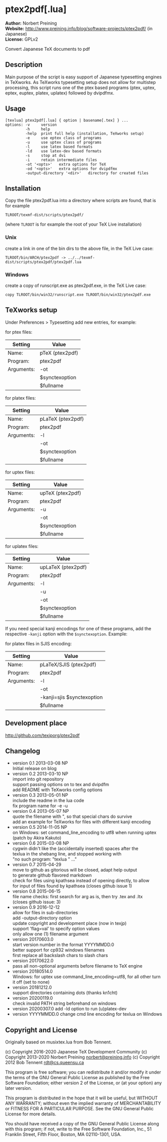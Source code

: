 # ptex2pdf[.lua] #

**Author:** Norbert Preining  
**Website:** http://www.preining.info/blog/software-projects/ptex2pdf/ (in Japanese)  
**License:** GPLv2

Convert Japanese TeX documents to pdf

## Description ##

Main purpose of the script is easy support of Japanese typesetting
engines in TeXworks. As TeXworks typesetting setup does not allow
for multistep processing, this script runs one of the ptex based
programs (ptex, uptex, eptex, euptex, platex, uplatex) followed
by dvipdfmx.

## Usage ##

`````
[texlua] ptex2pdf[.lua] { option | basename[.tex] } ...
options: -v     version
         -h     help
         -help  print full help (installation, TeXworks setup)
         -e     use eptex class of programs
         -u     use uptex class of programs
         -l     use latex based formats
         -ld    use latex-dev based formats
         -s     stop at dvi
         -i     retain intermediate files
         -ot '<opts>'   extra options for TeX
         -od '<opts>'   extra options for dvipdfmx
         -output-directory '<dir>'   directory for created files
`````

## Installation ##

Copy the file ptex2pdf.lua into a directory where scripts are found,
that is for example

  `TLROOT/texmf-dist/scripts/ptex2pdf/`

(where `TLROOT` is for example the root of your TeX Live installation)

### Unix ###

create a link in one of the bin dirs to the above file, in the
TeX Live case:

  `TLROOT/bin/ARCH/ptex2pdf -> ../../texmf-dist/scripts/ptex2pdf/ptex2pdf.lua`

### Windows ###
create a copy of runscript.exe as ptex2pdf.exe, in the TeX Live case:

  `copy TLROOT/bin/win32/runscript.exe TLROOT/bin/win32/ptex2pdf.exe`

## TeXworks setup ##

Under Preferences > Typesetting add new entries, for example:

for ptex files:

| Setting     | Value              |
|-------------|--------------------|
| Name:       | pTeX (ptex2pdf)    |
| Program:    | ptex2pdf           |
| Arguments:  | -ot                |
|             | $synctexoption     |
|             | $fullname          |

for platex files:

| Setting     | Value              |
|-------------|--------------------|
| Name:       | pLaTeX (ptex2pdf)  |
| Program:    | ptex2pdf           |
| Arguments:  | -l                 |
|             | -ot                |
|             | $synctexoption     |
|             | $fullname          |

for uptex files:

| Setting     | Value              |
|-------------|--------------------|
| Name:       | upTeX (ptex2pdf)   |
| Program:    | ptex2pdf           |
| Arguments:  | -u                 |
|             | -ot                |
|             | $synctexoption     |
|             | $fullname          |

for uplatex files:

| Setting     | Value              |
|-------------|--------------------|
| Name:       | upLaTeX (ptex2pdf) |
| Program:    | ptex2pdf           |
| Arguments:  | -l                 |
|             | -u                 |
|             | -ot                |
|             | $synctexoption     |
|             | $fullname          |

If you need special kanji encodings for one of these programs,
add the respective `-kanji` option with the `$synctexoption`. Example:

for platex files in SJIS encoding:

| Setting     | Value                      |
|-------------|----------------------------|
| Name:       | pLaTeX/SJIS (ptex2pdf)     |
| Program:    | ptex2pdf                   |
| Arguments:  | -l                         |
|             | -ot                        |
|             | -kanji=sjis $synctexoption |
|             | $fullname                  |


## Development place ##

http://github.com/texjporg/ptex2pdf

## Changelog ##

- version 0.1  2013-03-08 NP  
  Initial release on blog
- version 0.2  2013-03-10 NP  
  import into git repository  
  support passing options on to tex and dvipdfm  
  add README with TeXworks config options  
- version 0.3  2013-05-01 NP  
  include the readme in the lua code  
  fix program name for -e -u  
- version 0.4  2013-05-07 NP  
  quote the filename with ", so that special chars do survive  
  add an example for TeXworks for files with different kanji encoding  
- version 0.5  2014-11-05 NP  
  on Windows: set command_line_encoding to utf8 when running uptex  
  (patch by Akira Kakuto)  
- version 0.6  2015-03-08 NP  
  cygwin didn't like the (accidentally inserted) spaces after the  
  texlua in the shebang line, and stopped working with  
    "no such program: "texlua  " ..."  
- version 0.7 2015-04-29  
  move to github as gitorious will be closed, adapt help output  
  to generate github flavored markdown  
  check for files using kpathsea instead of opening directly, to allow  
  for input of files found by kpathsea (closes github issue 1)  
- version 0.8 2015-06-15  
  file name checks: first search for arg as is, then try .tex and .ltx  
  (closes github issue: 3)  
- version 0.9 2016-12-12  
  allow for files in sub-directories  
  add -output-directory option  
  update copyright and development place (now in texjp)  
  support 'flag=val' to specify option values  
  only allow one (1) filename argument  
- version 20170603.0  
  start version number in the format YYYYMMDD.0  
  better support for cp932 windows filenames  
  first replace all backslash chars to slash chars  
- version 20170622.0  
  pass all non-optional arguments before filename to TeX engine  
- version 20180514.0  
  Windows: for uptex use command_line_encoding=utf8, for all other turn
  it off (set to none)
- version 20181212.0  
  support directories containing dots (thanks kn1cht)
- version 20200119.0  
  check invalid PATH string beforehand on windows
- version 20200307.0
  add -ld option to run (u)platex-dev
- version YYYYMMDD.0
  change cmd line encoding for texlua on Windows

## Copyright and License ##

Originally based on musixtex.lua from Bob Tennent.

(c) Copyright 2016-2020 Japanese TeX Development Community
(c) Copyright 2013-2020 Norbert Preining norbert@preining.info
(c) Copyright 2012      Bob Tennent rdt@cs.queensu.ca

This program is free software; you can redistribute it and/or modify it
under the terms of the GNU General Public License as published by the
Free Software Foundation; either version 2 of the License, or (at your
option) any later version.

This program is distributed in the hope that it will be useful,
but WITHOUT ANY WARRANTY; without even the implied warranty of
MERCHANTABILITY or FITNESS FOR A PARTICULAR PURPOSE. See the GNU General
Public License for more details.

You should have received a copy of the GNU General Public License along
with this program; if not, write to the Free Software Foundation, Inc.,
51 Franklin Street, Fifth Floor, Boston, MA 02110-1301, USA.

